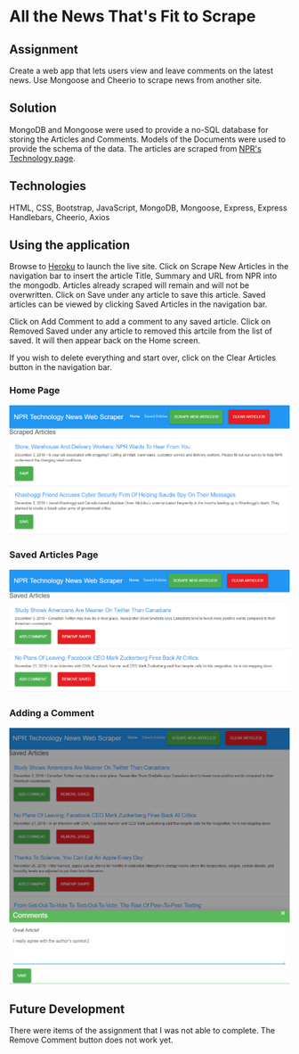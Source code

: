 # All the News That's Fit to Scrape

## Assignment

Create a web app that lets users view and leave comments on the latest news. Use Mongoose and Cheerio to scrape news from another site.

## Solution

MongoDB and Mongoose were used to provide a no-SQL database for storing the Articles and Comments.  Models of the Documents were used to provide the schema of the data.  The articles are scraped from [NPR's Technology page](https://www.npr.org/sections/technology/).

## Technologies

HTML, CSS, Bootstrap, JavaScript, MongoDB, Mongoose, Express, Express Handlebars, Cheerio, Axios

## Using the application

Browse to [Heroku](https://web-scraper-sams.herokuapp.com/) to launch the live site.  Click on Scrape New Articles in the navigation bar to insert the article Title, Summary and URL from NPR into the mongodb.  Articles already scraped will remain and will not be overwritten.  Click on Save under any article to save this article.  Saved articles can be viewed by clicking Saved Articles in the navigation bar.  

Click on Add Comment to add a comment to any saved article.  Click on Removed Saved under any article to removed this artcile from the list of saved.  It will then appear back on the Home screen.

If you wish to delete everything and start over, click on the Clear Articles button in the navigation bar.

### Home Page
![Home Page](screenshots/Home.jpg?raw=true "Home Page")

### Saved Articles Page
![Saved Articles Page](screenshots/Saved.jpg?raw=true "Saved Articles Page")

### Adding a Comment
![Add Comment Modal](screenshots/AddComment.jpg?raw=true "Add Comment Modal")

## Future Development

There were items of the assignment that I was not able to complete.  The Remove Comment button does not work yet.

